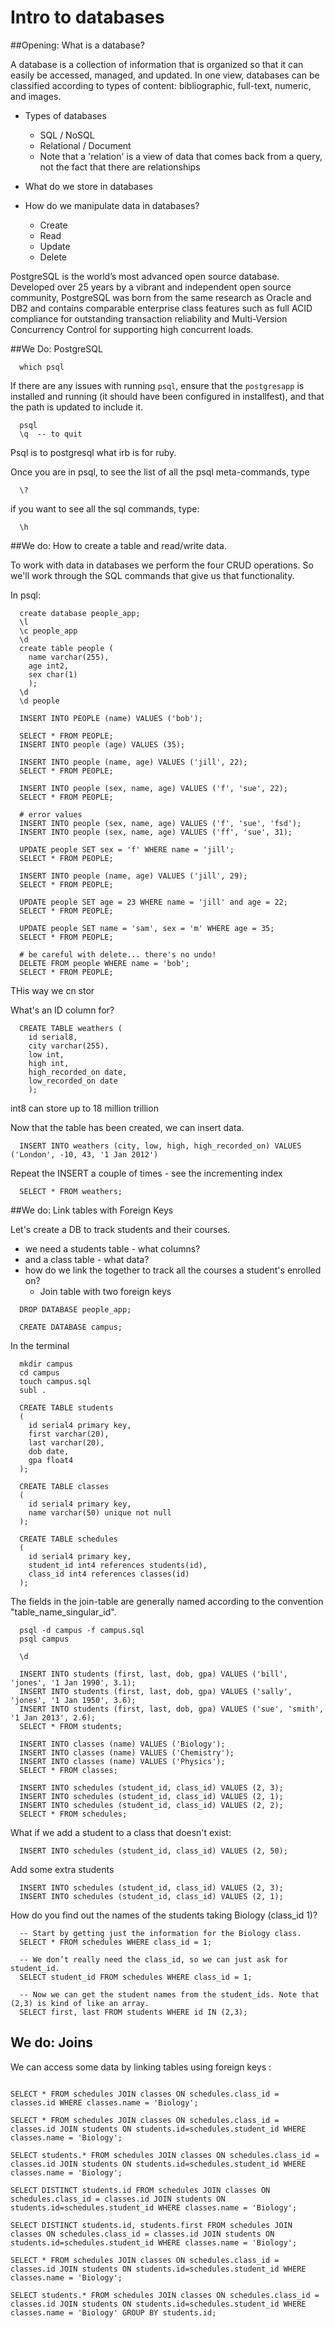 
Intro to databases
=====


##Opening: What is a database?

A database is a collection of information that is organized so that it can easily be accessed, managed, and updated. In one view, databases can be classified according to types of content: bibliographic, full-text, numeric, and images.

- Types of databases
  - SQL / NoSQL
  - Relational / Document
  - Note that a 'relation' is a view of data that comes back from a query, not the fact that there are relationships
- What do we store in databases



- How do we manipulate data in databases?
  - Create
  - Read
  - Update
  - Delete



PostgreSQL is the world’s most advanced open source database. Developed over 25 years by a vibrant and independent open source community, PostgreSQL was born from the same research as Oracle and DB2 and contains comparable enterprise class features such as full ACID compliance for outstanding transaction reliability and Multi-Version Concurrency Control for supporting high concurrent loads.


##We Do: PostgreSQL

```
  which psql
```

If there are any issues with running `psql`, ensure that the `postgresapp` is installed and running (it should have been configured in installfest), and that the path is updated to include it.

```
  psql
  \q  -- to quit
```

Psql is to postgresql what irb is for ruby.

Once you are in psql, to see the list of all the psql meta-commands, type

```
  \?
```

if you want to see all the sql commands, type:
```
  \h
```

##We do: How to create a table and read/write data.

To work with data in databases we perform the four CRUD operations.
So we'll work through the SQL commands that give us that functionality.



In psql:

```
  create database people_app;
  \l 
  \c people_app
  \d
  create table people (
    name varchar(255),
    age int2,
    sex char(1)
    );
  \d
  \d people

  INSERT INTO PEOPLE (name) VALUES ('bob');

  SELECT * FROM PEOPLE;
  INSERT INTO people (age) VALUES (35);

  INSERT INTO people (name, age) VALUES ('jill', 22);
  SELECT * FROM PEOPLE;

  INSERT INTO people (sex, name, age) VALUES ('f', 'sue', 22);
  SELECT * FROM PEOPLE;

  # error values
  INSERT INTO people (sex, name, age) VALUES ('f', 'sue', 'fsd');
  INSERT INTO people (sex, name, age) VALUES ('ff', 'sue', 31);

  UPDATE people SET sex = 'f' WHERE name = 'jill';
  SELECT * FROM PEOPLE;

  INSERT INTO people (name, age) VALUES ('jill', 29);
  SELECT * FROM PEOPLE;

  UPDATE people SET age = 23 WHERE name = 'jill' and age = 22;
  SELECT * FROM PEOPLE;

  UPDATE people SET name = 'sam', sex = 'm' WHERE age = 35;
  SELECT * FROM PEOPLE;

  # be careful with delete... there's no undo!
  DELETE FROM people WHERE name = 'bob';
  SELECT * FROM PEOPLE;
```


THis way we cn stor 

What's an ID column for?

```
  CREATE TABLE weathers (
    id serial8,
    city varchar(255),
    low int,
    high int,
    high_recorded_on date,
    low_recorded_on date
    );
```

int8 can store up to 18 million trillion

Now that the table has been created, we can insert data.

```
  INSERT INTO weathers (city, low, high, high_recorded_on) VALUES ('London', -10, 43, '1 Jan 2012')
```

Repeat the INSERT a couple of times - see the incrementing index

```
  SELECT * FROM weathers;
```

  

##We do: Link tables with Foreign Keys

Let's create a DB to track students and their courses.

  - we need a students table - what columns?
  - and a class table - what data?
  - how do we link the together to track all the courses a student's enrolled on?
    - Join table with two foreign keys

```
  DROP DATABASE people_app;

  CREATE DATABASE campus;
```

In the terminal

```
  mkdir campus
  cd campus
  touch campus.sql
  subl .
```

```
  CREATE TABLE students
  (
    id serial4 primary key,
    first varchar(20),
    last varchar(20),
    dob date,
    gpa float4
  );

  CREATE TABLE classes
  (
    id serial4 primary key,
    name varchar(50) unique not null
  );

  CREATE TABLE schedules
  (
    id serial4 primary key,
    student_id int4 references students(id),
    class_id int4 references classes(id)
  );
```

The fields in the join-table are generally named according to the convention "table_name_singular_id".

```
  psql -d campus -f campus.sql
  psql campus

  \d

  INSERT INTO students (first, last, dob, gpa) VALUES ('bill', 'jones', '1 Jan 1990', 3.1);
  INSERT INTO students (first, last, dob, gpa) VALUES ('sally', 'jones', '1 Jan 1950', 3.6);
  INSERT INTO students (first, last, dob, gpa) VALUES ('sue', 'smith', '1 Jan 2013', 2.6);
  SELECT * FROM students;

  INSERT INTO classes (name) VALUES ('Biology');
  INSERT INTO classes (name) VALUES ('Chemistry');
  INSERT INTO classes (name) VALUES ('Physics');
  SELECT * FROM classes;

  INSERT INTO schedules (student_id, class_id) VALUES (2, 3);
  INSERT INTO schedules (student_id, class_id) VALUES (2, 1);
  INSERT INTO schedules (student_id, class_id) VALUES (2, 2);
  SELECT * FROM schedules;
```

What if we add a student to a class that doesn't exist:

```
  INSERT INTO schedules (student_id, class_id) VALUES (2, 50);
```

Add some extra students

```
  INSERT INTO schedules (student_id, class_id) VALUES (2, 3);
  INSERT INTO schedules (student_id, class_id) VALUES (2, 1);
```

How do you find out the names of the students taking Biology (class_id 1)?

```
  -- Start by getting just the information for the Biology class.
  SELECT * FROM schedules WHERE class_id = 1;

  -- We don’t really need the class_id, so we can just ask for student_id.
  SELECT student_id FROM schedules WHERE class_id = 1;

  -- Now we can get the student names from the student_ids. Note that (2,3) is kind of like an array.
  SELECT first, last FROM students WHERE id IN (2,3);
```

## We do: Joins


We can access some data by linking tables using foreign keys :


```

SELECT * FROM schedules JOIN classes ON schedules.class_id = classes.id WHERE classes.name = 'Biology';
```
```
SELECT * FROM schedules JOIN classes ON schedules.class_id = classes.id JOIN students ON students.id=schedules.student_id WHERE classes.name = 'Biology';
```
```
SELECT students.* FROM schedules JOIN classes ON schedules.class_id = classes.id JOIN students ON students.id=schedules.student_id WHERE classes.name = 'Biology';
```
```
SELECT DISTINCT students.id FROM schedules JOIN classes ON schedules.class_id = classes.id JOIN students ON students.id=schedules.student_id WHERE classes.name = 'Biology';
```
```
SELECT DISTINCT students.id, students.first FROM schedules JOIN classes ON schedules.class_id = classes.id JOIN students ON students.id=schedules.student_id WHERE classes.name = 'Biology';
```
```
SELECT * FROM schedules JOIN classes ON schedules.class_id = classes.id JOIN students ON students.id=schedules.student_id WHERE classes.name = 'Biology';
```
```
SELECT students.* FROM schedules JOIN classes ON schedules.class_id = classes.id JOIN students ON students.id=schedules.student_id WHERE classes.name = 'Biology' GROUP BY students.id;

```
